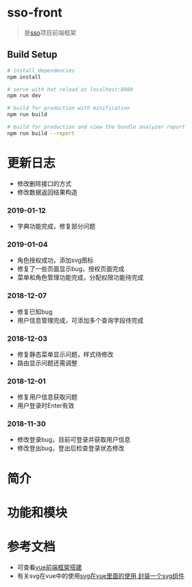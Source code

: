 # sso-front
> 是[sso](https://github.com/FlowersPlants/sso)项目前端框架

## Build Setup

``` bash
# install dependencies
npm install

# serve with hot reload at localhost:8080
npm run dev

# build for production with minification
npm run build

# build for production and view the bundle analyzer report
npm run build --report
```
# 更新日志
* 修改删除接口的方式
* 修改数据返回结果构造

### 2019-01-12
* 字典功能完成，修复部分问题

### 2019-01-04
* 角色授权成功，添加svg图标
* 修复了一些页面显示bug，授权页面完成
* 菜单和角色管理功能完成，分配权限功能待完成

### 2018-12-07
* 修复已知bug
* 用户信息管理完成，可添加多个查询字段待完成

### 2018-12-03
* 修复静态菜单显示问题，样式待修改
* 路由显示问题还需调整

### 2018-12-01
* 修复用户信息获取问题
* 用户登录时Enter有效

### 2018-11-30
* 修改登录bug，目前可登录并获取用户信息
* 修改登出bug，登出后检查登录状态修改


# 简介


# 功能和模块


# 参考文档
* 可查看[vue前端框架搭建](https://blog.csdn.net/xiaoping_1988/article/details/78768845)
* 有关svg在vue中的使用[svg在vue里面的使用,封装一个svg组件](http://www.cnblogs.com/Jiangchuanwei/p/9386792.html)